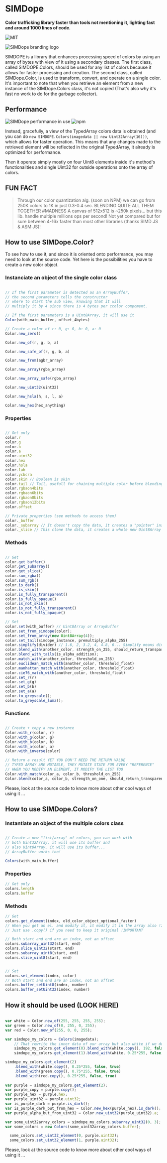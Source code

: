 # SIMDope

**Color trafficking library faster than tools not mentioning it, lighting fast and around 1000 lines of code.**

![MIT](https://img.shields.io/badge/license-MIT-green)

![SIMDope branding logo](https://raw.githubusercontent.com/pixa-pics/SIMDope/main/Branding.png)

SIMDOPE is a library that enhances processing speed of colors by using an array of bytes with view of it using a secondary classes. The first class, called SIMDOPE.Colors, should be used for any list of colors because it allows for faster processing and creation. The second class, called SIMDope.Color, is used to transform, convert, and operate on a single color. It's important to note that when you retrieve an element from a new instance of the SIMDope.Colors class, it's not copied (That's also why it's fast no work to do for the garbage collector).

## Performance

![SIMDope performance in use](https://raw.githubusercontent.com/pixa-pics/SIMDope/main/Performance.png) ![npm](https://img.shields.io/npm/dw/simdope?label=NPM%20DOWNLOAD&logo=NPM)


Instead, gracefully, a view of the TypedArray colors data is obtained (and you can do `new SIMDOPE.Colors(imagedata || new Uint32Array(16)))`, which allows for faster operation. This means that any changes made to the retrieved element will be reflected in the original TypedArray, it already is optimized for performance.

Then it operate simply mostly on four Uint8 elements inside it's method's functionalities and single Uint32 for outside operations onto the array of colors.

## FUN FACT
 > Through our color quantization alg. (soon on NPM) we can go from 250K colors to 1K in just 0.3-0.4 sec. BLENDING QUITE ALL THEM TOGETHER #MADNESS
 > A canvas of 512x512 is ~250k pixels... but this lib. handle multiple millions ops per second! Not yet compared but for sure between 4-16x faster than most other libraries (thanks SIMD JS & ASM JS)!



## How to use SIMDope.Color?

To see how to use it, and since it is oriented onto performance, you may need to look at the source code. Yet here is the possibilities you have to create a new color object.

### Instanciate an object of the single color class

```JavaScript

// If the first parameter is detected as an ArrayBuffer,
// the second parameters tells the constructor
// where to start the sub view, knowing that it will
// multiply it by 4 since there is 4 bytes per ccolor compoment.

// If the first parameters is a Uint8Array, it will use it
Color(with_main_buffer, offset_4bytes) 

// Create a color of r: 0, g: 0, b: 0, a: 0
Color.new_zero()

Color.new_of(r, g, b, a)

Color.new_safe_of(r, g, b, a)

Color.new_from(agbr_array)

Color.new_array(rgba_array)

Color.new_array_safe(rgba_array)

Color.new_uint32(uint32)

Color.new_hsla(h, s, l, a)

Color.new_hex(hex_anything)

```

### Properties

```JavaScript

// Get only
color.r
color.g
color.b
color.a
color.uint32
color.hex
color.hsla
color.lab
color.ycbcra
color.skin // Boolean is skin
color.tail // Tail, usefull for chaining multiple color before blending witin the object AND list at once
color.rgbaon4bits
color.rgbaon6bits
color.rgbaon8bits
color.rgbaon12bits
color.offset

// Private properties (see methods to access them)
color._buffer
color._subarray // It doesn't copy the data, it creates a "pointer" instance
color._slice // This clone the data, it creates a whole new Uint8Array
```

### Methods

```JavaScript

// Get
color.get_buffer()
color.get_subarray()
color.get_slice()
color.sum_rgba()
color.sum_rgb()
color.is_dark()
color.is_skin()
color.is_fully_transparent()
color.is_fully_opaque()
color.is_not_skin()
color.is_not_fully_transparent()
color.is_not_fully_opaque()

// Set
color.set(with_buffer) // Uint8Array or ArrayBuffer
color.set_from_simdope(color);
color.set_from_array(new Uint8Array(4));
color.set_tail(simdope_instance, premultiply_alpha_255)
color.simplify(divider) // 1.6, 2, 3.2, 4, 4.8, 6... Simplify means divide all, coerce to Uint, multiply them again
color.blend_with(another_color, strength_on_255, should_return_transparent, is_alpha_addition)
color.blend_with_tails(is_alpha_addition);
color.match_with(another_color, threshold_on_255)
color.euclidean_match_with(another_color, threshold_float)
color.manhattan_match_with(another_color, threshold_float)
color.cie76_match_with(another_color, threshold_float)
color.set_r(r)
color.set_g(g)
color.set_b(b)
color.set_a(a)
color.to_greyscale();
color.to_greyscale_luma();
```
### Functions

```JavaScript

// Create + copy a new instance
Color.with_r(color, r)
Color.with_g(color, g)
Color.with_b(color, b)
Color.with_a(color, a)
Color.with_inverse(color)

// Return a result YET YOU DON'T NEED THE RETURN VALUE
// TYPED ARRAY ARE MUTABLE, THEY MUTATE STATE FOR EVERY "REFERENCE" 
// WHEN YOU MODIFY AN ELEMENT, IT MODIFY THE LIST TOO
Color.with_match(color_a, color_b, threshold_on_255)
Color.blend(color_a, color_b, strength_on_one, should_return_transparent, is_alpha_addition)
```

Please, look at the source code to know more about other cool ways of using it ...

## How to use SIMDope.Colors?

### Instantiate an object of the multiple colors class

```JavaScript

// Create a new "list/array" of colors, you can work with 
// both Uint32Array, it will use its buffer and
// also Uint8Array, it will use its buffer... 
// ArrayBuffer works too!

Colors(with_main_buffer)

```

### Properties

```JavaScript
// Get only
colors.length
colors.buffer
```

### Methods

```JavaScript
// Get
colors.get_element(index, old_color_object_optional_faster) 
// When you get an el. and modify it, it modify it in the array also !IMPORTANT
// Just use .copy() if you need to keep it original !IMPORTANT

// Both start and end are an index, not an offset
colors.subarray_uint32(start, end) 
colors.slice_uint32(start, end)
colors.subarray_uint8(start, end)
colors.slice_uint8(start, end)


// Set
colors.set_element(index, color)
// Both start and end are an index, not an offset
colors.buffer_setUint8(index, number)
colors.buffer_setUint32(index, number)
```

## How it should be used (LOOK HERE)

```JavaScript

var white = Color.new_of(255, 255, 255, 255);
var green = Color.new_of(0, 255, 0, 255);
var red = Color.new_of(255, 0, 0, 255);

var simdope_my_colors = Colors(imagedata);
    // That rewrite the inner data of our array but also white if we don't copy it
    simdope_my_colors.get_element(0).blend_with(white.copy(), 192, false, false);
    simdope_my_colors.get_element(1).blend_with(white, 0.25*255, false, false) ;

simdope_my_colors.get_element(2)
    .blend_with(white.copy(), 0.25*255, false, true)
    .blend_with(green.copy(), 0.75*255, false, true)
    .blend_with(red.copy(), 0.25*255, false, true)
    
var purple = simdope_my_colors.get_element(2);
var purple_copy = purple.copy();
var purple_hex = purple.hex;
var purple_uint32 = purple.uint32;
var is_purple_dark = purple.is_dark();
var is_purple_dark_but_from_hex = Color.new_hex(purple_hex).is_dark();
var purple_alpha_but_from_uint32 = Color.new_uint32(purple_uint32).a;

var some_uint32array_colors = simdope_my_colors.subarray_uint32(0, 3);
var some_colors = new Colors(some_uint32array_colors.buffer);

  some_colors.set_uint32_element(0, purple.uint32);
  some_colors.set_uint32_element(1, purple.uint32);

```

Please, look at the source code to know more about other cool ways of using it ...
